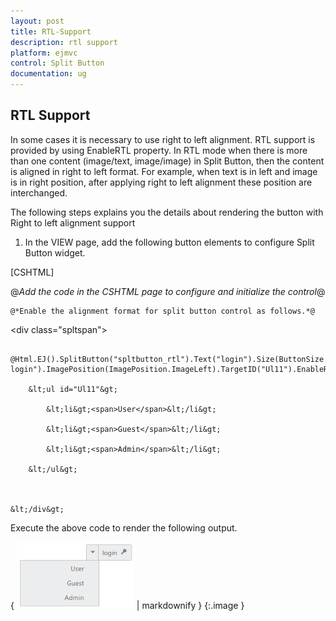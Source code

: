 ```yaml
---
layout: post
title: RTL-Support
description: rtl support
platform: ejmvc
control: Split Button
documentation: ug
---
```


## RTL Support

In some cases it is necessary to use right to left alignment. RTL support is provided by using EnableRTL property. In RTL mode when there is more than one content (image/text, image/image) in Split Button, then the content is aligned in right to left format. For example, when text is in left and image is in right position, after applying right to left alignment these position are interchanged.

The following steps explains you the details about rendering the button with Right to left alignment support

1. In the VIEW page, add the following button elements to configure Split Button widget.





[CSHTML]

@*Add the code in the CSHTML page to configure and initialize the control*@



    @*Enable the alignment format for split button control as follows.*@



&lt;div class="spltspan"&gt;

        @Html.EJ().SplitButton("spltbutton_rtl").Text("login").Size(ButtonSize.Small).ShowRoundedCorner(true).ContentType(ContentType.TextAndImage).PrefixIcon("e-login").ImagePosition(ImagePosition.ImageLeft).TargetID("Ul11").EnableRTL(true)

        &lt;ul id="Ul11"&gt;

            &lt;li&gt;<span>User</span>&lt;/li&gt;

            &lt;li&gt;<span>Guest</span>&lt;/li&gt;

            &lt;li&gt;<span>Admin</span>&lt;/li&gt;

        &lt;/ul&gt;



    &lt;/div&gt;





Execute the above code to render the following output.

{ ![](RTL-Support_images/RTL-Support_img1.png) | markdownify }
{:.image }


